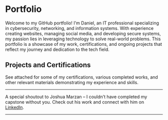 # Portfolio

Welcome to my GitHub portfolio! I'm Daniel, an IT professional specializing in cybersecurity, networking, and information systems. With experience creating websites, managing social media, and developing secure systems, my passion lies in leveraging technology to solve real-world problems. This portfolio is a showcase of my work, certifications, and ongoing projects that reflect my journey and dedication to the tech field.

## Projects and Certifications

See attached for some of my certifications, various completed works, and other relevant materials demonstrating my experience and skills.

---

A special shoutout to Joshua Marzan – I couldn’t have completed my capstone without you. Check out his work and connect with him on [LinkedIn](https://www.linkedin.com/in/joshua-marzan/).

---
